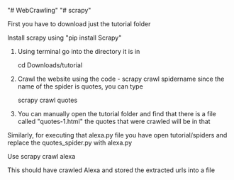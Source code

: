 "# WebCrawling" 
"# scrapy" 

First you have to download just the tutorial folder

Install scrapy using "pip install Scrapy"

1) Using terminal go into the directory it is in

    cd Downloads/tutorial

2) Crawl the website using the code - scrapy crawl spidername since the name of the spider is quotes, you can type

    scrapy crawl quotes

3) You can manually open the tutorial folder and find that there is a file called "quotes-1.html" the quotes that were crawled will be in that 

Similarly, for executing that alexa.py file you have open tutorial/spiders and replace the quotes_spider.py with alexa.py
 
Use scrapy crawl alexa

This should have crawled Alexa and stored  the extracted urls into a file
